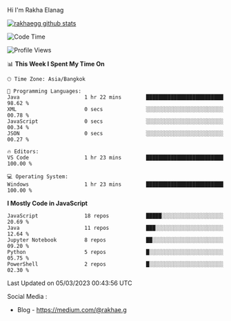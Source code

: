 Hi I'm Rakha Elanag


[![rakhaegg github stats](https://github-readme-stats.vercel.app/api?username=rakhaegg)](https://github.com/rakhaegg/rakhaegg)




<!--START_SECTION:waka-->
![Code Time](http://img.shields.io/badge/Code%20Time-1%2C200%20hrs%2010%20mins-blue)

![Profile Views](http://img.shields.io/badge/Profile%20Views-1-blue)

📊 **This Week I Spent My Time On** 

```text
🕑︎ Time Zone: Asia/Bangkok

💬 Programming Languages: 
Java                     1 hr 22 mins        █████████████████████████   98.62 % 
XML                      0 secs              ░░░░░░░░░░░░░░░░░░░░░░░░░   00.78 % 
JavaScript               0 secs              ░░░░░░░░░░░░░░░░░░░░░░░░░   00.34 % 
JSON                     0 secs              ░░░░░░░░░░░░░░░░░░░░░░░░░   00.27 % 

🔥 Editors: 
VS Code                  1 hr 23 mins        █████████████████████████   100.00 % 

💻 Operating System: 
Windows                  1 hr 23 mins        █████████████████████████   100.00 % 
```

**I Mostly Code in JavaScript** 

```text
JavaScript               18 repos            █████░░░░░░░░░░░░░░░░░░░░   20.69 % 
Java                     11 repos            ███░░░░░░░░░░░░░░░░░░░░░░   12.64 % 
Jupyter Notebook         8 repos             ██░░░░░░░░░░░░░░░░░░░░░░░   09.20 % 
Python                   5 repos             █░░░░░░░░░░░░░░░░░░░░░░░░   05.75 % 
PowerShell               2 repos             █░░░░░░░░░░░░░░░░░░░░░░░░   02.30 % 
```




 Last Updated on 05/03/2023 00:43:56 UTC
<!--END_SECTION:waka-->

Social Media : 
- Blog - https://medium.com/@rakhae.g
